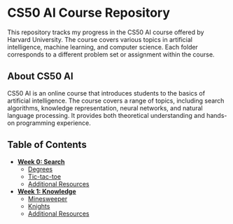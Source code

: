 # CS50 AI Course Repository

This repository tracks my progress in the CS50 AI course offered by Harvard University. The course covers various topics in artificial intelligence, machine learning, and computer science. Each folder corresponds to a different problem set or assignment within the course.

## About CS50 AI

CS50 AI is an online course that introduces students to the basics of artificial intelligence. The course covers a range of topics, including search algorithms, knowledge representation, neural networks, and natural language processing. It provides both theoretical understanding and hands-on programming experience.


## Table of Contents

- **[Week 0: Search](https://github.com/daatoo/CS50-AI/tree/main/week-0)**
  - [Degrees](https://github.com/daatoo/CS50-AI/tree/main/week-0/Project-0/degrees)
  - [Tic-tac-toe](https://github.com/daatoo/CS50-AI/tree/main/week-0/Project-0/tictactoe)
  - [Additional Resources](#additional-resources)
- **[Week 1: Knowledge](https://github.com/daatoo/CS50-AI/tree/main/week-1)**
  - [Minesweeper](https://github.com/daatoo/CS50-AI/tree/main/week-1/project-1/Minesweeper)
  - [Knights](https://github.com/daatoo/CS50-AI/tree/main/week-1/project-1/knights)
  - [Additional Resources](#additional-resources-1)  

